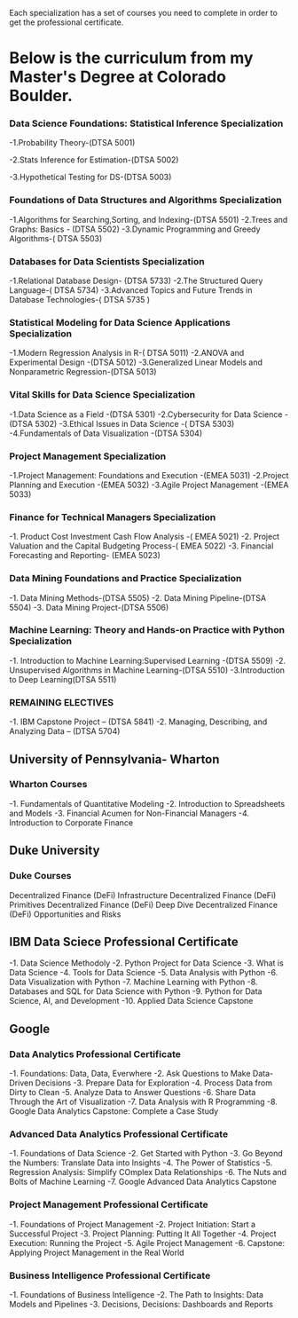 

Each specialization has a set of courses you need to complete in order to get the professional certificate. 

# Below is the curriculum from my Master's Degree at Colorado Boulder. 

### Data Science Foundations: Statistical Inference Specialization

-1.Probability Theory-(DTSA 5001)

-2.Stats Inference for Estimation-(DTSA 5002)

-3.Hypothetical Testing for DS-(DTSA 5003)

### Foundations of Data Structures and Algorithms Specialization

-1.Algorithms for Searching,Sorting, and Indexing-(DTSA 5501)
-2.Trees and Graphs: Basics - (DTSA 5502)
-3.Dynamic Programming and Greedy Algorithms-( DTSA 5503)

### Databases for Data Scientists Specialization

-1.Relational Database Design- (DTSA 5733)
-2.The Structured Query Language-(  DTSA 5734)
-3.Advanced Topics and Future Trends in Database Technologies-( DTSA 5735 )

### Statistical Modeling for Data Science Applications Specialization

-1.Modern Regression Analysis in R-(  DTSA 5011)
-2.ANOVA and Experimental Design -(DTSA 5012)
-3.Generalized Linear Models and Nonparametric Regression-(DTSA 5013)

### Vital Skills for Data Science Specialization

-1.Data Science as a Field  -(DTSA 5301)
-2.Cybersecurity for Data Science -(DTSA 5302)
-3.Ethical Issues in Data Science -(  DTSA 5303)
-4.Fundamentals of Data Visualization -(DTSA 5304)

### Project Management Specialization

-1.Project Management: Foundations and Execution -(EMEA 5031)
-2.Project Planning and Execution -(EMEA 5032)
-3.Agile Project Management  -(EMEA 5033)

### Finance for Technical Managers Specialization
-1. Product Cost Investment Cash Flow Analysis -( EMEA 5021)
-2. Project Valuation and the Capital Budgeting Process-( EMEA 5022)
-3. Financial Forecasting and Reporting- (EMEA 5023)

### Data Mining Foundations and Practice Specialization

-1. Data Mining Methods-(DTSA 5505)
-2. Data Mining Pipeline-(DTSA 5504)
-3. Data Mining Project-(DTSA 5506)

### Machine Learning: Theory and Hands-on Practice with Python Specialization

-1. Introduction to Machine Learning:Supervised Learning -(DTSA 5509)
-2. Unsupervised Algorithms in Machine Learning-(DTSA 5510)
-3.Introduction  to Deep Learning(DTSA 5511)

### REMAINING ELECTIVES 

-1. IBM Capstone Project – (DTSA 5841) 
-2. Managing, Describing, and Analyzing Data – (DTSA 5704)



## University of Pennsylvania- Wharton

### Wharton Courses 
-1. Fundamentals of Quantitative Modeling
-2. Introduction to Spreadsheets and Models
-3. Financial Acumen for Non-Financial Managers
-4. Introduction to Corporate Finance

## Duke University

### Duke Courses 
Decentralized Finance (DeFi) Infrastructure
Decentralized Finance (DeFi) Primitives
Decentralized Finance (DeFi) Deep Dive
Decentralized Finance (DeFi) Opportunities and Risks


## IBM Data Sciece Professional Certificate

-1. Data Science Methodoly
-2. Python Project for Data Science
-3. What is Data Science
-4. Tools for Data Science 
-5. Data Analysis with Python
-6. Data Visualization with Python
-7. Machine Learning with Python
-8. Databases and SQL for Data Science with Python
-9. Python for Data Science, AI, and Development
-10. Applied Data Science Capstone

## Google 

### Data Analytics Professional Certificate

-1. Foundations: Data, Data, Everwhere
-2. Ask Questions to Make Data-Driven Decisions 
-3. Prepare Data for Exploration
-4. Process Data from Dirty to Clean
-5. Analyze Data to Answer Questions
-6. Share Data Through the Art of Visualization
-7. Data Analysis with R Programming
-8. Google Data Analytics Capstone: Complete a Case Study

### Advanced Data Analytics Professional Certificate

-1. Foundations of Data Science
-2. Get Started with Python
-3. Go Beyond the Numbers: Translate Data into Insights
-4. The Power of Statistics 
-5. Regression Analysis: Simplify COmplex Data Relationships
-6. The Nuts and Bolts of Machine Learning
-7. Google Advanced Data Analytics Capstone


### Project Management Professional Certificate 

-1. Foundations of Project Management
-2. Project Initiation: Start a Successful Project
-3. Project Planning: Putting It All Together
-4. Project Execution: Running the Project
-5. Agile Project Management 
-6. Capstone: Applying Project Management in the Real World

### Business Intelligence Professional Certificate 

-1. Foundations of Business Intelligence 
-2. The Path to Insights: Data Models and Pipelines
-3. Decisions, Decisions: Dashboards and Reports

